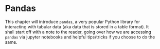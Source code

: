 # Pandas

This chapter will introduce `pandas`, a very popular Python library for interacting with tabular data (aka data that is stored in a table format). It shall start off with a note to the reader, going over how we are accessing `pandas` via jupyter notebooks and helpful tips/tricks if you choose to do the same.

<!-- For more information, please look at [Python's official page](https://www.python.org/) and [Stata's official page](https://www.stata.com/) respectively. -->
